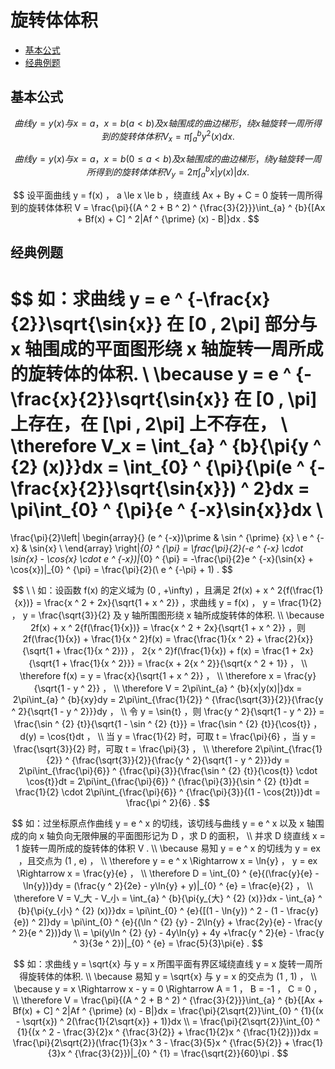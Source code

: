 # 旋转体体积

* [基本公式](#基本公式)
* [经典例题](#经典例题)

## 基本公式

$$
曲线 y = y(x) 与 x = a ， x = b (a \lt b) 及 x 轴围成的曲边梯形，绕 x 轴旋转一周所得到的旋转体体积 V_x = \pi\int_{a} ^ {b}{{y ^ {2} (x)}}dx .
$$

$$
曲线 y = y(x) 与 x = a ， x = b (0 \le a \lt b) 及 x 轴围成的曲边梯形，绕 y 轴旋转一周所得到的旋转体体积 V_y = 2\pi\int_{a} ^ {b}{x|y(x)|}dx .
$$

$$
设平面曲线 y = f(x) ， a \le x \le b ，绕直线 Ax + By + C = 0 旋转一周所得到的旋转体体积 V = \frac{\pi}{(A ^ 2 + B ^ 2) ^ {\frac{3}{2}}}\int_{a} ^ {b}{[Ax + Bf(x) + C] ^ 2|Af ^ {\prime} (x) - B|}dx .
$$

## 经典例题

$$
如：求曲线 y = e ^ {-\frac{x}{2}}\sqrt{\sin{x}} 在 [0 , 2\pi] 部分与 x 轴围成的平面图形绕 x 轴旋转一周所成的旋转体的体积.
\\
\because y = e ^ {-\frac{x}{2}}\sqrt{\sin{x}} 在 [0 , \pi] 上存在，在 [\pi , 2\pi] 上不存在，
\\
\therefore V_x = \int_{a} ^ {b}{\pi{y ^ {2} (x)}}dx = \int_{0} ^ {\pi}{\pi(e ^ {-\frac{x}{2}}\sqrt{\sin{x}}) ^ 2}dx = \pi\int_{0} ^ {\pi}{e ^ {-x}\sin{x}}dx
\\
=
\frac{\pi}{2}\left|
\begin{array}{} 
(e ^ {-x})\prime & \sin ^ {\prime} {x} \\ 
e ^ {-x}         & \sin{x} \\ 
\end{array}
\right|_{0} ^ {\pi}
= \frac{\pi}{2}(-e ^ {-x} \cdot \sin{x} - \cos{x} \cdot e ^ {-x})|_{0} ^ {\pi} = -\frac{\pi}{2}e ^ {-x}(\sin{x} + \cos{x})|_{0} ^ {\pi} = \frac{\pi}{2}(\ e ^ {-\pi} + 1) .
$$

$$
\
\
如：设函数 f(x) 的定义域为 (0 , +\infty) ，且满足 2f(x) + x ^ 2{f(\frac{1}{x})} = \frac{x ^ 2 + 2x}{\sqrt{1 + x ^ 2}} ，求曲线 y = f(x) ， y = \frac{1}{2} ， y = \frac{\sqrt{3}}{2} 及 y 轴所围图形绕 x 轴所成旋转体的体积.
\\
\because 2f(x) + x ^ 2{f(\frac{1}{x})} = \frac{x ^ 2 + 2x}{\sqrt{1 + x ^ 2}} ，则 2f(\frac{1}{x}) + \frac{1}{x ^ 2}f(x) = \frac{\frac{1}{x ^ 2} + \frac{2}{x}}{\sqrt{1 + \frac{1}{x ^ 2}}} ， 2{x ^ 2}f(\frac{1}{x}) + f(x) = \frac{1 + 2x}{\sqrt{1 + \frac{1}{x ^ 2}}} = \frac{x + 2{x ^ 2}}{\sqrt{x ^ 2 + 1}} ，
\\
\therefore f(x) = y = \frac{x}{\sqrt{1 + x ^ 2}} ，
\\
\therefore x = \frac{y}{\sqrt{1 - y ^ 2}} ，
\\
\therefore V = 2\pi\int_{a} ^ {b}{x|y(x)|}dx = 2\pi\int_{a} ^ {b}{xy}dy = 2\pi\int_{\frac{1}{2}} ^ {\frac{\sqrt{3}}{2}}{\frac{y ^ 2}{\sqrt{1 - y ^ 2}}}dy ，
\\
令 y = \sin{t} ，则 \frac{y ^ 2}{\sqrt{1 - y ^ 2}} = \frac{\sin ^ {2} {t}}{\sqrt{1 - \sin ^ {2} {t}}} = \frac{\sin ^ {2} {t}}{\cos{t}} ， d(y) = \cos{t}dt ，
\\
当 y = \frac{1}{2} 时，可取 t = \frac{\pi}{6} ，当 y = \frac{\sqrt{3}}{2} 时，可取 t = \frac{\pi}{3} ，
\\
\therefore 2\pi\int_{\frac{1}{2}} ^ {\frac{\sqrt{3}}{2}}{\frac{y ^ 2}{\sqrt{1 - y ^ 2}}}dy = 2\pi\int_{\frac{\pi}{6}} ^ {\frac{\pi}{3}}{\frac{\sin ^ {2} {t}}{\cos{t}} \cdot \cos{t}}dt = 2\pi\int_{\frac{\pi}{6}} ^ {\frac{\pi}{3}}{\sin ^ {2} {t}}dt = \frac{1}{2} \cdot 2\pi\int_{\frac{\pi}{6}} ^ {\frac{\pi}{3}}{(1 - \cos{2t})}dt = \frac{\pi ^ 2}{6} .
$$

$$
如：过坐标原点作曲线 y = e ^ x 的切线，该切线与曲线 y = e ^ x 以及 x 轴围成的向 x 轴负向无限伸展的平面图形记为 D ，求 D 的面积，
\\
并求 D 绕直线 x = 1 旋转一周所成的旋转体的体积 V .
\\
\because 易知 y = e ^ x 的切线为 y = ex ，且交点为 (1 , e) ，
\\
\therefore y = e ^ x \Rightarrow x = \ln{y} ， y = ex \Rightarrow x = \frac{y}{e} ，
\\
\therefore D = \int_{0} ^ {e}{(\frac{y}{e} - \ln{y})}dy = (\frac{y ^ 2}{2e} - y\ln{y} + y)|_{0} ^ {e} = \frac{e}{2} ，
\\
\therefore V = V_大 - V_小 = \int_{a} ^ {b}{\pi{y_{大} ^ {2} (x)}}dx - \int_{a} ^ {b}{\pi{y_{小} ^ {2} (x)}}dx = \pi\int_{0} ^ {e}{[(1 - \ln{y}) ^ 2 - (1 - \frac{y}{e}) ^ 2]}dy = \pi\int_{0} ^ {e}{(\ln ^ {2} {y} - 2\ln{y} + \frac{2y}{e} - \frac{y ^ 2}{e ^ 2})}dy
\\
= \pi(y\ln ^ {2} {y} - 4y\ln{y} + 4y +\frac{y ^ 2}{e} - \frac{y ^ 3}{3e ^ 2})|_{0} ^ {e} = \frac{5}{3}\pi{e} .
$$

$$
如：求曲线 y = \sqrt{x} 与 y = x 所围平面有界区域绕直线 y = x 旋转一周所得旋转体的体积.
\\
\because 易知 y = \sqrt{x} 与 y = x 的交点为 (1 , 1) ，
\\
\because y = x \Rightarrow x - y = 0 \Rightarrow A = 1 ， B = -1 ， C = 0 ，
\\
\therefore V = \frac{\pi}{(A ^ 2 + B ^ 2) ^ {\frac{3}{2}}}\int_{a} ^ {b}{[Ax + Bf(x) + C] ^ 2|Af ^ {\prime} (x) - B|}dx = \frac{\pi}{2\sqrt{2}}\int_{0} ^ {1}{(x - \sqrt{x}) ^ 2(\frac{1}{2\sqrt{x}} + 1)}dx
\\
= \frac{\pi}{2\sqrt{2}}\int_{0} ^ {1}{(x ^ 2 - \frac{3}{2}x ^ {\frac{3}{2}} + \frac{1}{2}x ^ {\frac{1}{2}})}dx = \frac{\pi}{2\sqrt{2}}(\frac{1}{3}x ^ 3 - \frac{3}{5}x ^ {\frac{5}{2}} + \frac{1}{3}x ^ {\frac{3}{2}})|_{0} ^ {1} = \frac{\sqrt{2}}{60}\pi .
$$



